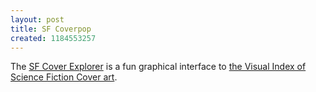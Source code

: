 ```yaml
---
layout: post
title: SF Coverpop
created: 1184553257
---
```

The [SF Cover Explorer](http://www.coverpop.com/visco.php) is a fun graphical interface to [the Visual Index of Science Fiction Cover art](http://www.sfcovers.net/).
